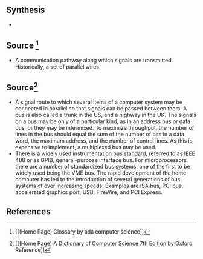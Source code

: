## Synthesis
- 
## Source [^1]
- A communication pathway along which signals are transmitted. Historically, a set of parallel wires.

## Source[^2]
- A signal route to which several items of a computer system may be connected in parallel so that signals can be passed between them. A bus is also called a trunk in the US, and a highway in the UK. The signals on a bus may be only of a particular kind, as in an address bus or data bus, or they may be intermixed. To maximize throughput, the number of lines in the bus should equal the sum of the number of bits in a data word, the maximum address, and the number of control lines. As this is expensive to implement, a multiplexed bus may be used.
- There is a widely used instrumentation bus standard, referred to as IEEE 488 or as GPIB, general-purpose interface bus. For microprocessors there are a number of standardized bus systems, one of the first to be widely used being the VME bus. The rapid development of the home computer has led to the introduction of several generations of bus systems of ever increasing speeds. Examples are ISA bus, PCI bus, accelerated graphics port, USB, FireWire, and PCI Express.
## References

[^1]: [[(Home Page) Glossary by ada computer science]]
[^2]: [[(Home Page) A Dictionary of Computer Science 7th Edition by Oxford Reference]]